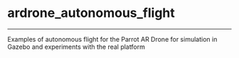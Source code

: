 <h1>ardrone_autonomous_flight</h1>


-------------------------


Examples of autonomous flight for the Parrot AR Drone for simulation in Gazebo and experiments with the real platform
